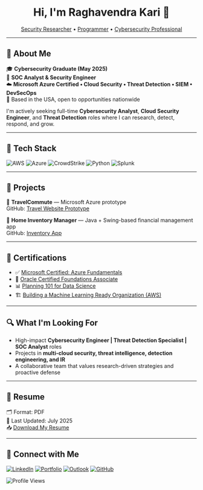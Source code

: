 <h1 align="center">Hi, I'm Raghavendra Kari 🚀</h1>

<p align="center">
  <a href="https://raghavendrakari.lovable.app">Security Researcher</a> • 
  <a href="https://github.com/Raghav00111">Programmer</a> • 
  <a href="https://www.linkedin.com/in/raghavendra-kari/">Cybersecurity Professional</a>
</p>

---

## 👤 About Me

🎓 **Cybersecurity Graduate (May 2025)**  
🔐 **SOC Analyst & Security Engineer**  
☁️ **Microsoft Azure Certified • Cloud Security • Threat Detection • SIEM • DevSecOps**  
📍 Based in the USA, open to opportunities nationwide

I'm actively seeking full-time **Cybersecurity Analyst**, **Cloud Security Engineer**, and **Threat Detection** roles where I can research, detect, respond, and grow.

---

## 🔧 Tech Stack

![AWS](https://img.shields.io/badge/AWS-%23FF9900.svg?style=for-the-badge&logo=amazonaws&logoColor=white)
![Azure](https://img.shields.io/badge/Azure-%230072C6.svg?style=for-the-badge&logo=microsoftazure&logoColor=white)
![CrowdStrike](https://img.shields.io/badge/CrowdStrike-Falcon-red?style=for-the-badge)
![Python](https://img.shields.io/badge/Python-%233776AB.svg?style=for-the-badge&logo=python&logoColor=white)
![Splunk](https://img.shields.io/badge/Splunk-00A300?style=for-the-badge&logo=splunk&logoColor=white)

---

## 🧠 Projects

🔹 **TravelCommute** — Microsoft Azure prototype  
GitHub: [Travel Website Prototype](https://github.com/Raghav00111/travelcommute)

🔹 **Home Inventory Manager** — Java + Swing-based financial management app  
GitHub: [Inventory App](https://github.com/Raghav00111/Home-Inventory-manager-project)

---

## 📜 Certifications

- ✅ [Microsoft Certified: Azure Fundamentals](https://www.credly.com/badges/3536b818-142b-4df2-999b-4a9cac710ae9/linked_in?t=rev024)
- 🧠 [Oracle Certified Foundations Associate](https://drive.google.com/file/d/1bkuLLmTLcATURuPRvHiLnaqGl7hhKfsz/view?usp=sharing)
- 📊 [Planning 101 for Data Science](https://courses.cognitiveclass.ai/certificates/84fe2b3ec5024724b572aa211b2da2aa)
- 🏗️ [Building a Machine Learning Ready Organization (AWS)](https://drive.google.com/file/d/15hNvRuyoYiTXr4-ZiE9fkR1qz7ydE5Fu/view?usp=sharing)

---

## 🔍 What I'm Looking For

- High-impact **Cybersecurity Engineer | Threat Detection Specialist | SOC Analyst** roles  
- Projects in **multi-cloud security, threat intelligence, detection engineering, and IR**
- A collaborative team that values research-driven strategies and proactive defense

---

## 📄 Resume

🗂️ Format: PDF  
📅 Last Updated: July 2025  
📥 [Download My Resume](https://drive.google.com/file/d/1hq9HOjn7TpIWACXdISsuobThv7_N-iSH/view?usp=sharing)

---

## 🤝 Connect with Me

[![LinkedIn](https://cdn.jsdelivr.net/npm/simple-icons@v3/icons/linkedin.svg)](https://www.linkedin.com/in/raghavendra-kari/)
[![Portfolio](https://cdn.jsdelivr.net/npm/simple-icons@v3/icons/firefox.svg)](https://raghavendrakari.lovable.app)
[![Outlook](https://cdn.jsdelivr.net/npm/simple-icons@v3/icons/microsoftoutlook.svg)](mailto:raghavendrakari@outlook.com)
[![GitHub](https://cdn.jsdelivr.net/npm/simple-icons@v3/icons/github.svg)](https://github.com/Raghav00111)

![Profile Views](https://komarev.com/ghpvc/?username=Raghav00111&color=blue)
